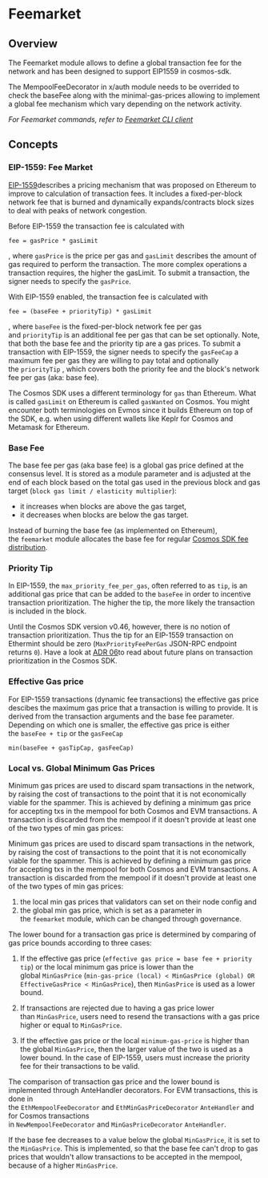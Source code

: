 # Feemarket

## Overview

The Feemarket module allows to define a global transaction fee for the network and has been designed to support EIP1559 in cosmos-sdk.

The MempoolFeeDecorator in x/auth module needs to be overrided to check the baseFee along with the minimal-gas-prices allowing to implement a global fee mechanism which vary depending on the network activity.

_For Feemarket commands, refer to [Feemarket CLI client](../cli-client/feemarket.md)_

## Concepts

### EIP-1559: Fee Market

[EIP-1559](https://github.com/ethereum/EIPs/blob/master/EIPS/eip-1559.md)describes a pricing mechanism that was proposed on Ethereum to improve to calculation of transaction fees. It includes a fixed-per-block network fee that is burned and dynamically expands/contracts block sizes to deal with peaks of network congestion.

Before EIP-1559 the transaction fee is calculated with

```
fee = gasPrice * gasLimit
```

, where `gasPrice` is the price per gas and `gasLimit` describes the amount of gas required to perform the transaction. The more complex operations a transaction requires, the higher the gasLimit. To submit a transaction, the signer needs to specify the `gasPrice`.

With EIP-1559 enabled, the transaction fee is calculated with

```
fee = (baseFee + priorityTip) * gasLimit
```

, where `baseFee` is the fixed-per-block network fee per gas and `priorityTip` is an additional fee per gas that can be set optionally. Note, that both the base fee and the priority tip are a gas prices. To submit a transaction with EIP-1559, the signer needs to specify the `gasFeeCap` a maximum fee per gas they are willing to pay total and optionally the `priorityTip` , which covers both the priority fee and the block's network fee per gas (aka: base fee).

The Cosmos SDK uses a different terminology for `gas` than Ethereum. What is called `gasLimit` on Ethereum is called `gasWanted` on Cosmos. You might encounter both terminologies on Evmos since it builds Ethereum on top of the SDK, e.g. when using different wallets like Keplr for Cosmos and Metamask for Ethereum.

### Base Fee

The base fee per gas (aka base fee) is a global gas price defined at the consensus level. It is stored as a module parameter and is adjusted at the end of each block based on the total gas used in the previous block and gas target (`block gas limit / elasticity multiplier`):

- it increases when blocks are above the gas target,
- it decreases when blocks are below the gas target.

Instead of burning the base fee (as implemented on Ethereum), the `feemarket` module allocates the base fee for regular [Cosmos SDK fee distribution](https://docs.evmos.org/modules/distribution/).

### Priority Tip

In EIP-1559, the `max_priority_fee_per_gas`, often referred to as `tip`, is an additional gas price that can be added to the `baseFee` in order to incentive transaction prioritization. The higher the tip, the more likely the transaction is included in the block.

Until the Cosmos SDK version v0.46, however, there is no notion of transaction prioritization. Thus the tip for an EIP-1559 transaction on Ethermint should be zero (`MaxPriorityFeePerGas` JSON-RPC endpoint returns `0`). Have a look at [ADR 06](https://github.com/tendermint/tendermint/blob/master/docs/architecture/adr-067-mempool-refactor.md)to read about future plans on transaction prioritization in the Cosmos SDK.

### Effective Gas price

For EIP-1559 transactions (dynamic fee transactions) the effective gas price descibes the maximum gas price that a transaction is willing to provide. It is derived from the transaction arguments and the base fee parameter. Depending on which one is smaller, the effective gas price is either the `baseFee + tip` or the `gasFeeCap`

```
min(baseFee + gasTipCap, gasFeeCap)
```

### Local vs. Global Minimum Gas Prices

Minimum gas prices are used to discard spam transactions in the network, by raising the cost of transactions to the point that it is not economically viable for the spammer. This is achieved by defining a minimum gas price for accepting txs in the mempool for both Cosmos and EVM transactions. A transaction is discarded from the mempool if it doesn't provide at least one of the two types of min gas prices:

Minimum gas prices are used to discard spam transactions in the network, by raising the cost of transactions to the point that it is not economically viable for the spammer. This is achieved by defining a minimum gas price for accepting txs in the mempool for both Cosmos and EVM transactions. A transaction is discarded from the mempool if it doesn't provide at least one of the two types of min gas prices:

1. the local min gas prices that validators can set on their node config and
2. the global min gas price, which is set as a parameter in the `feemarket` module, which can be changed through governance.

The lower bound for a transaction gas price is determined by comparing of gas price bounds according to three cases:

1. If the effective gas price (`effective gas price = base fee + priority tip`) or the local minimum gas price is lower than the global `MinGasPrice` (`min-gas-price (local) < MinGasPrice (global) OR EffectiveGasPrice < MinGasPrice`), then `MinGasPrice` is used as a lower bound.

2. If transactions are rejected due to having a gas price lower than `MinGasPrice`, users need to resend the transactions with a gas price higher or equal to `MinGasPrice`.

3. If the effective gas price or the local `minimum-gas-price` is higher than the global `MinGasPrice`, then the larger value of the two is used as a lower bound. In the case of EIP-1559, users must increase the priority fee for their transactions to be valid.

The comparison of transaction gas price and the lower bound is implemented through AnteHandler decorators. For EVM transactions, this is done in the `EthMempoolFeeDecorator` and `EthMinGasPriceDecorator` `AnteHandler` and for Cosmos transactions in `NewMempoolFeeDecorator` and `MinGasPriceDecorator` `AnteHandler`.

If the base fee decreases to a value below the global `MinGasPrice`, it is set to the `MinGasPrice`. This is implemented, so that the base fee can't drop to gas prices that wouldn't allow transactions to be accepted in the mempool, because of a higher `MinGasPrice`.
